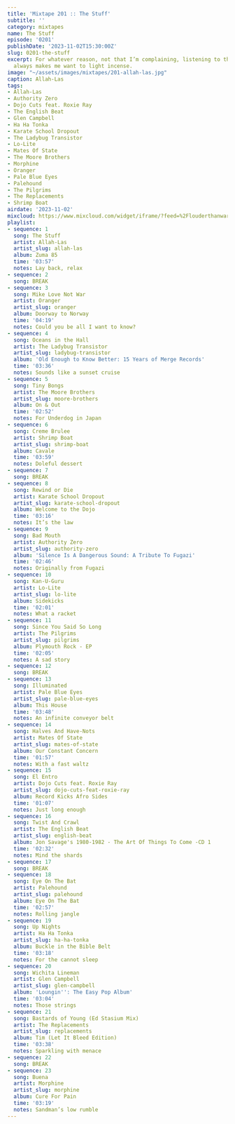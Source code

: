 ```yaml
---
title: 'Mixtape 201 :: The Stuff'
subtitle: ''
category: mixtapes
name: The Stuff
episode: '0201'
publishDate: '2023-11-02T15:30:00Z'
slug: 0201-the-stuff
excerpt: For whatever reason, not that I’m complaining, listening to the Allah-Las
  always makes me want to light incense.
image: "~/assets/images/mixtapes/201-allah-las.jpg"
caption: Allah-Las
tags:
- Allah-Las
- Authority Zero
- Dojo Cuts feat. Roxie Ray
- The English Beat
- Glen Campbell
- Ha Ha Tonka
- Karate School Dropout
- The Ladybug Transistor
- Lo-Lite
- Mates Of State
- The Moore Brothers
- Morphine
- Oranger
- Pale Blue Eyes
- Palehound
- The Pilgrims
- The Replacements
- Shrimp Boat
airdate: '2023-11-02'
mixcloud: https://www.mixcloud.com/widget/iframe/?feed=%2Flouderthanwar%2Fthe-mixtape-201-the-stuff-2023-11-02%2F&hide_artwork=1&hide_cover=1
playlist:
- sequence: 1
  song: The Stuff
  artist: Allah-Las
  artist_slug: allah-las
  album: Zuma 85
  time: '03:57'
  notes: Lay back, relax
- sequence: 2
  song: BREAK
- sequence: 3
  song: Mike Love Not War
  artist: Oranger
  artist_slug: oranger
  album: Doorway to Norway
  time: '04:19'
  notes: Could you be all I want to know?
- sequence: 4
  song: Oceans in the Hall
  artist: The Ladybug Transistor
  artist_slug: ladybug-transistor
  album: 'Old Enough to Know Better: 15 Years of Merge Records'
  time: '03:36'
  notes: Sounds like a sunset cruise
- sequence: 5
  song: Tiny Bongs
  artist: The Moore Brothers
  artist_slug: moore-brothers
  album: On & Out
  time: '02:52'
  notes: For Underdog in Japan
- sequence: 6
  song: Creme Brulee
  artist: Shrimp Boat
  artist_slug: shrimp-boat
  album: Cavale
  time: '03:59'
  notes: Doleful dessert
- sequence: 7
  song: BREAK
- sequence: 8
  song: Rewind or Die
  artist: Karate School Dropout
  artist_slug: karate-school-dropout
  album: Welcome to the Dojo
  time: '03:16'
  notes: It’s the law
- sequence: 9
  song: Bad Mouth
  artist: Authority Zero
  artist_slug: authority-zero
  album: 'Silence Is A Dangerous Sound: A Tribute To Fugazi'
  time: '02:46'
  notes: Originally from Fugazi
- sequence: 10
  song: Kan-U-Guru
  artist: Lo-Lite
  artist_slug: lo-lite
  album: Sidekicks
  time: '02:01'
  notes: What a racket
- sequence: 11
  song: Since You Said So Long
  artist: The Pilgrims
  artist_slug: pilgrims
  album: Plymouth Rock - EP
  time: '02:05'
  notes: A sad story
- sequence: 12
  song: BREAK
- sequence: 13
  song: Illuminated
  artist: Pale Blue Eyes
  artist_slug: pale-blue-eyes
  album: This House
  time: '03:48'
  notes: An infinite conveyor belt
- sequence: 14
  song: Halves And Have-Nots
  artist: Mates Of State
  artist_slug: mates-of-state
  album: Our Constant Concern
  time: '01:57'
  notes: With a fast waltz
- sequence: 15
  song: El Entro
  artist: Dojo Cuts feat. Roxie Ray
  artist_slug: dojo-cuts-feat-roxie-ray
  album: Record Kicks Afro Sides
  time: '01:07'
  notes: Just long enough
- sequence: 16
  song: Twist And Crawl
  artist: The English Beat
  artist_slug: english-beat
  album: Jon Savage's 1980-1982 - The Art Of Things To Come -CD 1
  time: '02:32'
  notes: Mind the shards
- sequence: 17
  song: BREAK
- sequence: 18
  song: Eye On The Bat
  artist: Palehound
  artist_slug: palehound
  album: Eye On The Bat
  time: '02:57'
  notes: Rolling jangle
- sequence: 19
  song: Up Nights
  artist: Ha Ha Tonka
  artist_slug: ha-ha-tonka
  album: Buckle in the Bible Belt
  time: '03:18'
  notes: For the cannot sleep
- sequence: 20
  song: Wichita Lineman
  artist: Glen Campbell
  artist_slug: glen-campbell
  album: 'Loungin'': The Easy Pop Album'
  time: '03:04'
  notes: Those strings
- sequence: 21
  song: Bastards of Young (Ed Stasium Mix)
  artist: The Replacements
  artist_slug: replacements
  album: Tim (Let It Bleed Edition)
  time: '03:38'
  notes: Sparkling with menace
- sequence: 22
  song: BREAK
- sequence: 23
  song: Buena
  artist: Morphine
  artist_slug: morphine
  album: Cure For Pain
  time: '03:19'
  notes: Sandman’s low rumble
---
```


